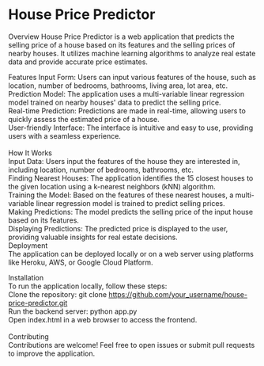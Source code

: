 # House Price Predictor

Overview
House Price Predictor is a web application that predicts the selling price of a house based on its features and the selling prices of nearby houses. It utilizes machine learning algorithms to analyze real estate data and provide accurate price estimates.

Features
Input Form: Users can input various features of the house, such as location, number of bedrooms, bathrooms, living area, lot area, etc.<br>
Prediction Model: The application uses a multi-variable linear regression model trained on nearby houses' data to predict the selling price.<br>
Real-time Prediction: Predictions are made in real-time, allowing users to quickly assess the estimated price of a house.<br>
User-friendly Interface: The interface is intuitive and easy to use, providing users with a seamless experience.<br><br>
How It Works<br>
Input Data: Users input the features of the house they are interested in, including location, number of bedrooms, bathrooms, etc.<br>
Finding Nearest Houses: The application identifies the 15 closest houses to the given location using a k-nearest neighbors (kNN) algorithm.<br>
Training the Model: Based on the features of these nearest houses, a multi-variable linear regression model is trained to predict selling prices.<br>
Making Predictions: The model predicts the selling price of the input house based on its features.<br>
Displaying Predictions: The predicted price is displayed to the user, providing valuable insights for real estate decisions.<br>
Deployment<br>
The application can be deployed locally or on a web server using platforms like Heroku, AWS, or Google Cloud Platform.<br>

Installation<br>
To run the application locally, follow these steps:
<br>
Clone the repository: git clone https://github.com/your_username/house-price-predictor.git<br>
Run the backend server: python app.py<br>
Open index.html in a web browser to access the frontend.<br>
<br>Contributing<br>
Contributions are welcome! Feel free to open issues or submit pull requests to improve the application.
